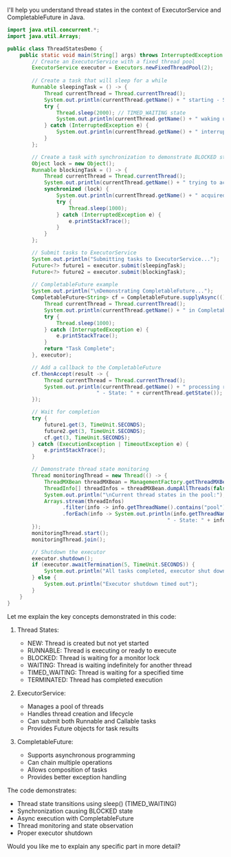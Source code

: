 I'll help you understand thread states in the context of ExecutorService and CompletableFuture in Java.



```java
import java.util.concurrent.*;
import java.util.Arrays;

public class ThreadStatesDemo {
    public static void main(String[] args) throws InterruptedException {
        // Create an ExecutorService with a fixed thread pool
        ExecutorService executor = Executors.newFixedThreadPool(2);
        
        // Create a task that will sleep for a while
        Runnable sleepingTask = () -> {
            Thread currentThread = Thread.currentThread();
            System.out.println(currentThread.getName() + " starting - State: " + currentThread.getState());
            try {
                Thread.sleep(2000); // TIMED_WAITING state
                System.out.println(currentThread.getName() + " waking up - State: " + currentThread.getState());
            } catch (InterruptedException e) {
                System.out.println(currentThread.getName() + " interrupted!");
            }
        };

        // Create a task with synchronization to demonstrate BLOCKED state
        Object lock = new Object();
        Runnable blockingTask = () -> {
            Thread currentThread = Thread.currentThread();
            System.out.println(currentThread.getName() + " trying to acquire lock - State: " + currentThread.getState());
            synchronized (lock) {
                System.out.println(currentThread.getName() + " acquired lock - State: " + currentThread.getState());
                try {
                    Thread.sleep(1000);
                } catch (InterruptedException e) {
                    e.printStackTrace();
                }
            }
        };

        // Submit tasks to ExecutorService
        System.out.println("Submitting tasks to ExecutorService...");
        Future<?> future1 = executor.submit(sleepingTask);
        Future<?> future2 = executor.submit(blockingTask);
        
        // CompletableFuture example
        System.out.println("\nDemonstrating CompletableFuture...");
        CompletableFuture<String> cf = CompletableFuture.supplyAsync(() -> {
            Thread currentThread = Thread.currentThread();
            System.out.println(currentThread.getName() + " in CompletableFuture - State: " + currentThread.getState());
            try {
                Thread.sleep(1000);
            } catch (InterruptedException e) {
                e.printStackTrace();
            }
            return "Task Complete";
        }, executor);

        // Add a callback to the CompletableFuture
        cf.thenAccept(result -> {
            Thread currentThread = Thread.currentThread();
            System.out.println(currentThread.getName() + " processing result: " + result + 
                             " - State: " + currentThread.getState());
        });

        // Wait for completion
        try {
            future1.get(3, TimeUnit.SECONDS);
            future2.get(3, TimeUnit.SECONDS);
            cf.get(3, TimeUnit.SECONDS);
        } catch (ExecutionException | TimeoutException e) {
            e.printStackTrace();
        }

        // Demonstrate thread state monitoring
        Thread monitoringThread = new Thread(() -> {
            ThreadMXBean threadMXBean = ManagementFactory.getThreadMXBean();
            ThreadInfo[] threadInfos = threadMXBean.dumpAllThreads(false, false);
            System.out.println("\nCurrent thread states in the pool:");
            Arrays.stream(threadInfos)
                  .filter(info -> info.getThreadName().contains("pool"))
                  .forEach(info -> System.out.println(info.getThreadName() + 
                                                    " - State: " + info.getThreadState()));
        });
        monitoringThread.start();
        monitoringThread.join();

        // Shutdown the executor
        executor.shutdown();
        if (executor.awaitTermination(5, TimeUnit.SECONDS)) {
            System.out.println("All tasks completed, executor shut down successfully");
        } else {
            System.out.println("Executor shutdown timed out");
        }
    }
}

```

Let me explain the key concepts demonstrated in this code:

1. Thread States:
    - NEW: Thread is created but not yet started
    - RUNNABLE: Thread is executing or ready to execute
    - BLOCKED: Thread is waiting for a monitor lock
    - WAITING: Thread is waiting indefinitely for another thread
    - TIMED_WAITING: Thread is waiting for a specified time
    - TERMINATED: Thread has completed execution

2. ExecutorService:
    - Manages a pool of threads
    - Handles thread creation and lifecycle
    - Can submit both Runnable and Callable tasks
    - Provides Future objects for task results

3. CompletableFuture:
    - Supports asynchronous programming
    - Can chain multiple operations
    - Allows composition of tasks
    - Provides better exception handling

The code demonstrates:
- Thread state transitions using sleep() (TIMED_WAITING)
- Synchronization causing BLOCKED state
- Async execution with CompletableFuture
- Thread monitoring and state observation
- Proper executor shutdown

Would you like me to explain any specific part in more detail?